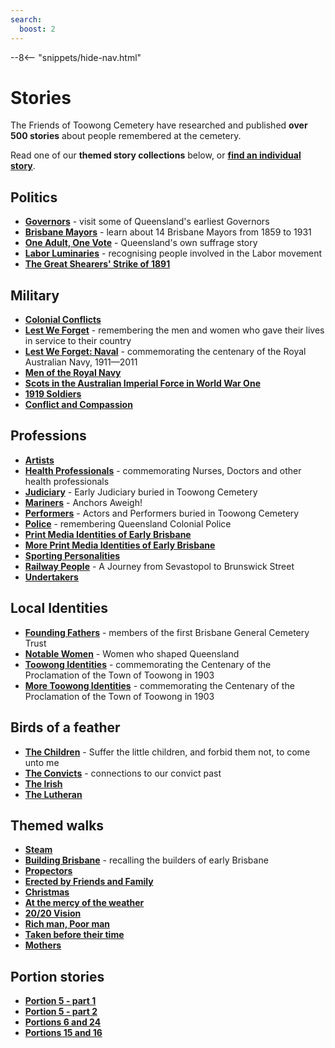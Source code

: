 ```yaml
---
search:
  boost: 2
---
```


--8<-- "snippets/hide-nav.html"

# Stories

The Friends of Toowong Cemetery have researched and published **over 500 stories** about people remembered at the cemetery. 

Read one of our **themed story collections** below, or **[find an individual story](../research/find-a-story.md)**.

## Politics

<!-- TODO **[The Federation Trail][federation-trail]** - commemorating four Queensland delegates to the 1891 National Australasian Convention -->

- **[Governors][governors-past]** - visit some of Queensland's earliest Governors
- **[Brisbane Mayors][brisbane-mayors]** - learn about 14 Brisbane Mayors from 1859 to 1931
- **[One Adult, One Vote][suffrage]** - Queensland's own suffrage story 
- **[Labor Luminaries][labor-luminaries]** - recognising people involved in the Labor movement 
- **[The Great Shearers' Strike of 1891](shearers-strike.md)**


## Military 

- **[Colonial Conflicts][colonial-conflicts]**
- **[Lest We Forget][lest-we-forget]** - remembering the men and women who gave their lives in service to their country
- **[Lest We Forget: Naval][lest-we-forget-navy]** - commemorating the centenary of the Royal Australian Navy, 1911—2011
- **[Men of the Royal Navy][rn]** 
- **[Scots in the Australian Imperial Force in World War One][scots-ww1]** 
- **[1919 Soldiers][1919-soldiers]**  
- **[Conflict and Compassion](conflict-and-compassion.md)** 

<!-- - **[Toowong Cemetery Remembrance Walk][remembrance-walk]** - explore the lives of Queensland's volunteer troops and take a moment to reflect on the service and sacrifice for which the Anzac Legend is known. -->

## Professions

- **[Artists][artists]**
- **[Health Professionals][nurses]** - commemorating Nurses, Doctors and other health professionals 
- **[Judiciary][judiciary]** - Early Judiciary buried in Toowong Cemetery 
- **[Mariners][mariners]** - Anchors Aweigh!
- **[Performers][actors]** - Actors and Performers buried in Toowong Cemetery
- **[Police][thin-blue-line]** - remembering Queensland Colonial Police
- **[Print Media Identities of Early Brisbane][printers]** 
- **[More Print Media Identities of Early Brisbane][printers2]** 
- **[Sporting Personalities][sporting-personalities]** 
- **[Railway People][railway]** - A Journey from Sevastopol to Brunswick Street
- **[Undertakers][undertakers]**

## Local Identities

- **[Founding Fathers][founding-fathers]** - members of the first Brisbane General Cemetery Trust
- **[Notable Women][notable-women]** - Women who shaped Queensland
- **[Toowong Identities][toowong-identities-1]** - commemorating the Centenary of the Proclamation of the Town of Toowong in 1903 
- **[More Toowong Identities][toowong-identities-2]** - commemorating the Centenary of the Proclamation of the Town of Toowong in 1903 

## Birds of a feather 

- **[The Children][children]** - Suffer the little children, and forbid them not, to come unto me
- **[The Convicts][convicts]** - connections to our convict past
- **[The Irish][irish]** 
- **[The Lutheran][lutheran]** 

<!-- **[The Jewish][jewish]**  -->

## Themed walks

- **[Steam](steam.md)** 
- **[Building Brisbane][brisbane-open-house]** - recalling the builders of early Brisbane
- **[Propectors](prospectors.md)** 
- **[Erected by Friends and Family](erected-by-friends.md)** 
- **[Christmas](christmas.md)** 
- **[At the mercy of the weather](weather.md)** 
- **[20/20 Vision](2020-vision.md)**  
- **[Rich man, Poor man](rich-man-poor-man.md)** 
- **[Taken before their time](taken-before-their-time.md)** 
- **[Mothers](mothers.md)** 

## Portion stories 

- **[Portion 5 - part 1](portion5-part1.md)** 
- **[Portion 5 - part 2](portion5-part2.md)** 
- **[Portions 6 and 24](portion6-and-24.md)** 
- **[Portions 15 and 16](portion15-and-16.md)** 


<!-- 
Missing Walks

- December 2021	One Day: New Year’s Day, hosted by Meryll Fletcher
- November 2021	Laid to rest in 1921, hosted by Darcy Maddock

-->

<!-- links to pages or pdfs -->

[federation-trail]: federation-trail.md
[governors-past]: governors-past.md
[brisbane-mayors]: brisbane-mayors.md
[labor-luminaries]: labor-luminaries.md
[suffrage]: suffrage.md
[lest-we-forget]: lest-we-forget.md
[lest-we-forget-navy]: lest-we-forget-navy.md
[rn]: men-of-the-royal-navy.md
[remembrance-walk]: remembrance-walk.md
[scots-ww1]: scots-in-the-aif-ww1.md
[1919-soldiers]: 1919-soldiers.md
[colonial-conflicts]: colonial-conflicts.md

[actors]: all-the-worlds-a-stage.md 
[artists]: artists.md
[mariners]: anchors-aweigh.md
[judiciary]: judiciary.md
[printers]: printers.md
[printers2]: printers-2.md
[thin-blue-line]: thin-blue-line.md
[sporting-personalities]: sporting-personalities.md
[undertakers]: undertakers.md 
[railway]: railway.md 
[nurses]: in-their-caring-hands.md

[founding-fathers]: founding-fathers.md
[notable-women]: notable-women.md
[toowong-identities-1]: toowong-identities-1.md
[toowong-identities-2]: toowong-identities-2.md

[convicts]: convict-connections.md
[irish]: irish.md
[jewish]: jewish.md
[lutheran]: lutheran.md
[children]: children.md
[brisbane-open-house]: brisbane-open-house.md

[bcc-walk-1]: bcc-walk-1.md
[bcc-walk-2]: bcc-walk-2.md
